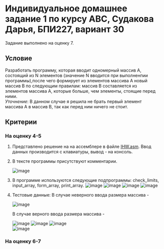 # Индивидуальное домашнее задание 1 по курсу АВС, Судакова Дарья, БПИ227, вариант 30
Задание выполнено на оценку 7.
## Условие
Разработать программу, которая вводит одномерный массив A, состоящий из N элементов (значение N вводится при выполненпии программы),после чего формирует из элементов массива A новый массив B по следующим правилам: массив В составляется из элементов массива A, которые больше, чем элементы, стоящие перед ними.  
_Уточнение_: В данном случае я решила не брать первый элемент массива А в массив В, так как перед ним ничего не стоит.
## Критерии
### На оценку 4-5
1. Представлено решение на на ассемблере в файле [IHW.asm](IHW.asm). Ввод данных производится с клавиатуры, вывод - на консоль.
2. В тексте программы присутствуют комментарии.
     
   ![image](https://github.com/DaryaAutumn/CS-Architecture-IHW1/assets/72216853/50fa43ad-8bf9-4ea4-8f3a-ff214a6d493b)

3. В программе используются следующие подпрограммы: check_limits, input_array, form_array, print_array.
   ![image](https://github.com/DaryaAutumn/CS-Architecture-IHW1/assets/72216853/c96187bf-385d-4243-b5e0-257c0129573d)
   ![image](https://github.com/DaryaAutumn/CS-Architecture-IHW1/assets/72216853/ffce0a3c-5763-468f-9368-5da0202cb1ae)
   ![image](https://github.com/DaryaAutumn/CS-Architecture-IHW1/assets/72216853/f723d3d9-ac92-4edd-8d1e-0df909ccd241)
   ![image](https://github.com/DaryaAutumn/CS-Architecture-IHW1/assets/72216853/2e2b2d7a-187b-4010-8e67-1efccf70d1c1)

4. Тестовые данные:
   В случае неверного ввода размера массива -
   
   ![image](https://github.com/DaryaAutumn/CS-Architecture-IHW1/assets/72216853/e4608bbe-3608-4130-89e1-7a55f8dc9edf)

   В случае верного ввода размера массива -

   ![image](https://github.com/DaryaAutumn/CS-Architecture-IHW1/assets/72216853/73f24bb6-ebf4-43de-97e8-48ef76361ae4)
   ![image](https://github.com/DaryaAutumn/CS-Architecture-IHW1/assets/72216853/2bed64fc-9562-442e-87cf-79fc857d70ac)
   ![image](https://github.com/DaryaAutumn/CS-Architecture-IHW1/assets/72216853/01cfbd32-8262-4ae0-bd36-6626da1e947c)  
   ![image](https://github.com/DaryaAutumn/CS-Architecture-IHW1/assets/72216853/78ff06c2-340e-45fb-acfd-378822416368)
   

### На оценку 6-7
